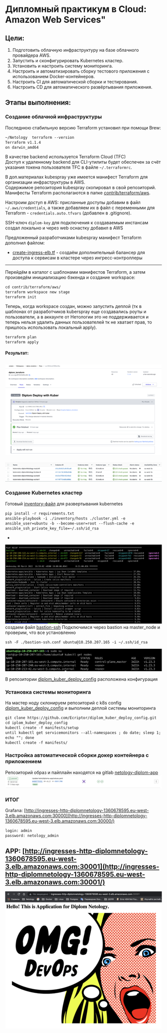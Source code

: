 # Дипломный практикум в Cloud: Amazon Web Services"

## Цели:

1. Подготовить облачную инфраструктуру на базе облачного провайдера AWS.
2. Запустить и сконфигурировать Kubernetes кластер.
3. Установить и настроить систему мониторинга.
4. Настроить и автоматизировать сборку тестового приложения с использованием Docker-контейнеров.
5. Настроить CI для автоматической сборки и тестирования.
6. Настроить CD для автоматического развёртывания приложения.

## Этапы выполнения:

### Создание облачной инфраструктуры

Последнюю стабильную версию Terraform установил при помощи Brew:

```
~/Netology  terraform --version                                                                                
Terraform v1.1.4
on darwin_amd64
```

В качестве backend используется Terraform Cloud (TFC)  
Доступ к удаленному backend для CLI-утилиты будет обеспечен за счёт указания токена пользователя TFC в файле `~/.terraformrc`.

В доп.материалах kubespray уже имеется манифест Terraform для организации инфраструктуры в AWS.  
Содержимое репозитория kubespray скопировал в свой репозиторий. Манифесты Terraform располагаются в папке [contrib/terraform/aws](https://github.com/Ecriptor/diplom_terraform/tree/main/contrib/terraform/aws).

Настроим доступ в AWS: присланные доступы добавим в файл `~/.aws/credentials`, а также добавляем их в файл с переменными для Terraform - `credentials.auto.tfvars` (добавлен в .gitignore).  

SSH-ключ `diplom-key` для подключения к создаваемым инстансам создал локально и через web оснастку добавил в AWS

Предложенный разработчиками kubespray манифест Terraform дополнил файлом:
- [create-ingress-elb.tf](https://github.com/Ecriptor/diplom_terraform/tree/main/contrib/terraform/aws/create-ingress-elb.tf) - создаём дополнительный балансер для доступа к сервисам в кластере через ингресс-контроллеры

---

Перейдём в каталог с шаблонами манифестов Terraform, а затем произведём инициализацию бэкенда и создание workspace:

```
cd contrib/terraform/aws/
terraform workspace new stage
terraform init
```

Теперь, когда workspace создан, можно запустить деплой (тк в шаблонах от разработчиков kuberspray еще создавались роуты и пользователи, а в аккаунте от Нетологии это не поддерживается и теперь нельзя удалить данных пользователей тк не хватает прав, то пришлось использовать локальный apply).

```
terraform plan
terraform apply
```
#### Результат:

![image](terraform.png)
-
![image](aws.png)

### Создание Kubernetes кластер
Готовый [inventory-файл](https://github.com/Ecriptor/diplom_terraform/blob/main/inventory/hosts) для развертывания kubernetes

```
pip install -r requirements.txt
ansible-playbook -i ./inventory/hosts ./cluster.yml -e ansible_user=ubuntu -b --become-user=root --flush-cache -e ansible_ssh_private_key_file=~/.ssh/id_rsa
```
-
![image](kuber_deploy.png)
создаем файл [bastion-ssh](https://github.com/Ecriptor/diplom_terraform/blob/main/bastion-ssh.conf)
Подключимся через bastion на master_node и проверим, что все установленно
```
ssh -F ./bastion-ssh.conf ubuntu@10.250.207.165 -i ~/.ssh/id_rsa
```
![image](kubectl_nodes.png)


В репозитории [diplom_kuber_deploy_config](https://github.com/Ecriptor/diplom_kuber_deploy_config) расположена конфигурация 

### Установка системы мониторинга
На мастер ноду склонируем репозиторий с k8s config [diplom_kuber_deploy_config](https://github.com/Ecriptor/diplom_kuber_deploy_config) и выполним деплой системы мониторинга
```
git clone https://github.com/Ecriptor/diplom_kuber_deploy_config.git
cd iplom_kuber_deploy_config
kubectl create -f manifests/setup
until kubectl get servicemonitors --all-namespaces ; do date; sleep 1; echo ""; done
kubectl create -f manifests/
```
### Настройка автоматической сборки докер контейнера с приложением
Репозиторий образ и пайплайн находятся на gitlab [netology-diplom-app](https://gitlab.com/Ecriptor/netology-diplom-app)
![image](gitlab.png)

### ИТОГ
Grafana: [http://ingresses-http-diplomnetology-1360678595.eu-west-3.elb.amazonaws.com:30000](http://ingresses-http-diplomnetology-1360678595.eu-west-3.elb.amazonaws.com:30000/) 
```
login: admin
password: netology_admin
```
APP: [http://ingresses-http-diplomnetology-1360678595.eu-west-3.elb.amazonaws.com:30001](http://ingresses-http-diplomnetology-1360678595.eu-west-3.elb.amazonaws.com:30001/) 
-
![image](app.png)


